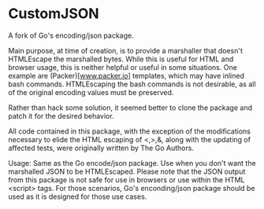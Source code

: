 CustomJSON
==========

A fork of Go's encoding/json package.

Main purpose, at time of creation, is to provide a marshaller that doesn't HTMLEscape the marshalled bytes. While this is useful for HTML and browser usage, this is neither helpful or useful in some situations. One example are (Packer)[www.packer.io] templates, which may have inlined bash commands. HTMLEscaping the bash commands is not desirable, as all of the original encoding values must be preserved.

Rather than hack some solution, it seemed better to clone the package and patch it for the desired behavior.

All code contained in this package, with the exception of the modifications necessary to elide the HTML escaping of <,>,&, along with the updating of affected tests, were originally written by The Go Authors.

Usage: Same as the Go encode/json package. Use when you don't want the marshalled JSON to be HTMLEscaped. Please note that the JSON output from this package is not safe for use in browsers or use within the HTML \<script\> tags. For those scenarios, Go's enconding/json package should be used as it is designed for those use cases.

